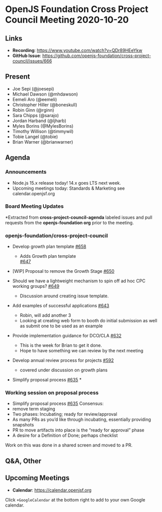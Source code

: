 # OpenJS Foundation Cross Project Council Meeting 2020-10-20

## Links

* **Recording**: https://www.youtube.com/watch?v=QDr89HEeYkw
* **GitHub Issue**: https://github.com/openjs-foundation/cross-project-council/issues/666

## Present

* Joe Sepi (@joesepi)
* Michael Dawson (@mhdawson)
* Eemeli Aro (@eemeli)
* Christopher Hiller (@boneskull)
* Robin Ginn (@rginn)
* Sara Chipps (@sarajo)
* Jordan Harband (@ljharb)
* Myles Borins (@MylesBorins)
* Timothy Willison (@timmywil)
* Tobie Langel (@tobie)
* Brian Warner (@brianwarner)



## Agenda

### Announcements

* Node.js 15.x release today! 14.x goes LTS next week.
* Upcoming meetings today: Standards & Marketing see calendar.openjsf.org

### Board Meeting Updates
 
*Extracted from **cross-project-council-agenda** labeled issues and pull requests from the **openjs-foundation org** prior to the meeting.

### openjs-foundation/cross-project-council

* Develop growth plan template [#658](https://github.com/openjs-foundation/cross-project-council/issues/658)

  * Adds Growth plan template  
    [#647](https://github.com/openjs-foundation/cross-project-council/pull/647)

* \[WIP\] Proposal to remove the Growth Stage [#650](https://github.com/openjs-foundation/cross-project-council/pull/650)

* Should we have a lightweight mechanism to spin off ad hoc CPC working groups? [#649](https://github.com/openjs-foundation/cross-project-council/issues/649)
  * Discussion around creating issue template.

* Add examples of successful applications [#643](https://github.com/openjs-foundation/cross-project-council/pull/643)
  * Robin, will add another 3
  * Looking at creating web form to booth do initial submission as well as submit one to 
    be used as an example

* Provide implementation guidance for DCO/CLA [#632](https://github.com/openjs-foundation/cross-project-council/issues/632)
  * This is the week for Brian to get it done.
  * Hope to have something we can review by the next meeting

* Develop annual review process for projects [#592](https://github.com/openjs-foundation/cross-project-council/issues/592)
  * covered under discussion on growth plans

* Simplify proposal process [#635](https://github.com/openjs-foundation/cross-project-council/issues/635)
  * 


### Working session on proposal process
* Simplify proposal process [#635](https://github.com/openjs-foundation/cross-project-council/issues/635)
Consensus:
* remove term staging
* Two phases: Incubating; ready for review/approval
* As many PRs as you’d like through incubating, essentially providing snapshots
* PR to move artifacts into place is the “ready for approval” phase
* A desire for a Definition of Done; perhaps checklist

Work on this was done in a shared screen and moved to a PR.

## Q&A, Other

## Upcoming Meetings

* **Calendar**: https://calendar.openjsf.org

Click `+GoogleCalendar` at the bottom right to add to your own Google calendar.

